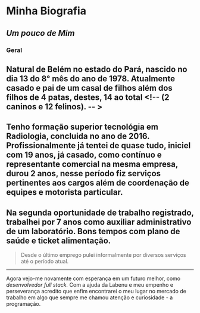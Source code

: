 # **Minha Biografia**

## _Um pouco de Mim_ 

### Geral

 Natural de Belém no estado do Pará, nascido no dia 13 do 8° mês do ano de 1978.
 Atualmente casado e pai de um casal de filhos além dos filhos de 4 patas, destes, 14 ao total  <!-- (2 caninos e 12 felinos). -- >
---
 Tenho formação superior tecnológia em Radiologia, concluida no ano de 2016.
 Profissionalmente já tentei de quase tudo, iniciel com 19 anos, já casado, como contínuo e representante comercial na mesma empresa, durou 2 anos, nesse período fiz serviços pertinentes aos cargos além de coordenação de equipes e motorista particular.
---
 Na segunda oportunidade de trabalho registrado, trabalhei por 7 anos como auxiliar administrativo de um laboratório. Bons tempos com plano de saúde e ticket alimentação.
---
> Desde o último emprego pulei informalmente por diversos serviços até o período atual.
---
 Agora vejo-me novamente com esperança em um futuro melhor, como _desenvolvedor full stack._
 Com a ajuda da Labenu e meu empenho e perseverança acredito que enfim encontrarei o meu lugar no mercado de trabalho em algo que sempre me chamou atenção e curiosidade - a programação.